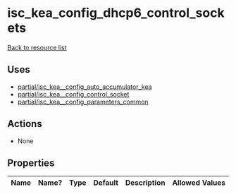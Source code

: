 # isc_kea_config_dhcp6_control_sockets

[Back to resource list](../README.md#resources)

## Uses

- [partial/isc_kea__config_auto_accumulator_kea](partial/isc_kea__config_auto_accumulator_kea.md)
- [partial/isc_kea__config_control_socket](partial/isc_kea__config_control_socket.md)
- [partial/isc_kea__config_parameters_common](partial/isc_kea__config_parameters_common.md)

## Actions

- None

## Properties

| Name | Name? | Type | Default | Description | Allowed Values |
| ---- | ----- | ---- | ------- | ----------- | -------------- |
